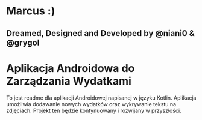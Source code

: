 # Marcus :)
## Dreamed, Designed and Developed by @niani0 & @grygol

# Aplikacja Androidowa do Zarządzania Wydatkami

To jest readme dla aplikacji Androidowej napisanej w języku Kotlin. Aplikacja umożliwia dodawanie nowych wydatków oraz wykrywanie tekstu na zdjęciach. Projekt ten będzie kontynuowany i rozwijany w przyszłości.
